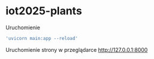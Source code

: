 # iot2025-plants

Uruchomienie
```bash
'uvicorn main:app --reload'
```

Uruchomienie strony w przeglądarce
http://127.0.0.1:8000 
